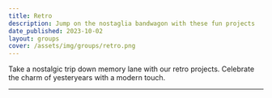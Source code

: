 ```yaml
---
title: Retro
description: Jump on the nostaglia bandwagon with these fun projects
date_published: 2023-10-02
layout: groups
cover: /assets/img/groups/retro.png
---
```


Take a nostalgic trip down memory lane with our retro projects. Celebrate the charm of yesteryears with a modern touch.

---
